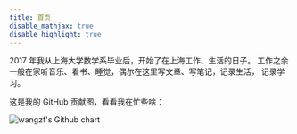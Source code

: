 ```yaml
---
title: 首页
disable_mathjax: true
disable_highlight: true
---
```


2017 年我从上海大学数学系毕业后，开始了在上海工作、生活的日子。
工作之余一般在家听音乐、看书、睡觉，偶尔在这里写文章、写笔记，记录生活，
记录学习。

这是我的 GitHub 贡献图，看看我在忙些啥：

<img src="https://ghchart.rshah.org/409ba5/wangzhefeng" alt="wangzf's Github chart" />

<!--

关于人生，钟叔河说：

> “我小的时候，最高的追求，就是能够像我父亲一样的，能够有一个职业，能够养家糊口，能够读几本书，过一辈子。”

关于理想，北宋大儒张载（张横渠）代表有历史责任感的文人提出了自己的的生命理想，
为历代志士传颂不辍，被称为“横渠四句”：

> “为天地立心，为生民立命，为往圣继绝学，为万世开太平”

关于幸福，传说中希腊的立法者梭伦在拜访吕底亚国王克罗伊斯时，
对克罗伊斯的问题：“难道他不算是最快乐的人？”做出了以下回答。
历经岁月的检验，这句话意味深长、富有远见：

> “看尽人世间形形色色的不幸之后，我们不能因为眼前的荣华富贵而狂妄自大，或者赞美稍纵即逝的幸福快乐。
  世事难料，未来变幻莫测。只有承蒙上苍垂怜、能够幸福到老的人，我们才能称之为幸福快乐。”

关于统计学，邱东在哲学家培根曾经说过话的基础上加上了对统计的理解：

> “历史使人明智，诗歌使人巧慧，数学使人精细，博物使人深沉，伦理使人庄重，逻辑与修辞使人善辩，统计使人豁达。”

关于因果推断，Scott Cunningham 给了他的定义：

> “因果推断是由理论和对制度细节的深入了解共同撬动的一个杠杆，通过这一手段，
  我们得以评估事件和选择（events and choices）对我们感兴趣的结果所带来的影响。”

关于代码，老码农说：

> 程序界的第一条规矩：只要代码能跑起来，就绝对不要再改了。
 
关于人生和阅读，杨立华说：

> “人活着不能图省力，正确的道路一定是用力的方向，活的太轻松肯定不对，要么是方向不对，
> 要么是自己努力程度不够，这个努力程度不够，实际上是把上天给我们的天赋浪费掉了。
> 我特别喜欢程颢的一句话：“天地生一世人，自足了一世事”，上天降生下一代人，
> 这代人其实是足够去解决这代人的问题，但是总有一些因为我们没有尽心。
  努力地生活就是：把炉火烧的通红，把生活作为一块铁，自己是捶打生活的那个铁匠。”

> “阅读很重要，阅读对人的意义在于，通过阅读你才能凝聚精神，阅读需要调动起人最高的主动性，
> 你的主动性不够，其实读不进去的。要尽可能地去读提升自己的书，不要只去读让自己舒服的书，
> 让自己舒服的书，其实很大程度上是自我的简单重复，它不指向提升和成长。读得少一点、读得深一点、
> 读得精一点，再好的注释，再好的解说，再好的课程最终都指向经典本身，最终还是要回到经典。”

### TODO

* :white_check_mark: 评论在一些页面不启用
* :white_check_mark: 集成 Disqus 和 Utterances 到评论区
    - [ ] Disqus 评论功能出现广告，暂时不知道怎么回事，先启用 utteranc 功能
* :white_check_mark: 处理页面中标题的字体样式
* :white_check_mark: 头像问题处理
* :black_square_button: 部署到私有云服务器上
    - [ ] 查找部署教程
    - [ ] 购买云服务器
    - [ ] 部署
* :white_check_mark: 图片的保存问题处理
* :black_square_button: 加载速度问题处理
    - [ ] 图片加载速度问题
* :white_check_mark: 微信屏蔽问题处理
    - [x] 申请恢复访问
    - [x] 部署相关文件
* :white_check_mark: 添加 favicon.ico 

-->

<!-- <dev align="center">[<img src="images/Rlogo.svg" width="8%" />](https://www.r-project.org/) [<img src="images/RStudio.svg" width="5%" />](https://www.rstudio.com/) [<img src="images/blogdown.svg" width="5%" />](https://github.com/rstudio/blogdown) [<img src="images/gopher-hero.svg" width="6%">](https://gohugo.io/) [<img src="images/hugothemes.png" width="6%">](https://github.com/yihui/hugo-ivy) [<img src="images/github.svg" width="6%" />](https://github.com) [<img src="images/netlify-icon.svg" width="6%" />](https://www.netlify.com/) [<img src="images/vercel.svg" width="6%" />](https://vercel.com/) [<img src="images/disqus-icon.svg" width="6%">](https://disqus.com/) [<img src="images/utterances-300.png" width="6%">](https://utteranc.es/) [<img src="images/markdown.svg" width="6%" />](https://daringfireball.net/projects/markdown/syntax)
</dev> -->
